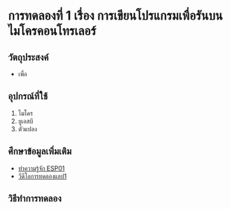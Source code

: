 # การทดลองที่ 1 เรื่อง การเขียนโปรแกรมเพื่อรันบนไมโครคอนโทรเลอร์
## วัตถุประสงค์
* เพื่อ
## อุปกรณ์ที่ใช้
1. ไมโคร
2. ยูเอสบี
3. ตัวแปลง
## ศึกษาข้อมูลเพิ่มเติม
* [ทำความรู้จัก ESP01](https://docs.platformio.org/en/latest/boards/espressif8266/esp01.html)
* [วีดีโอการทดลองแลป1](https://youtu.be/NLIUsWLEpmg)
## วิธีทำการทดลอง

